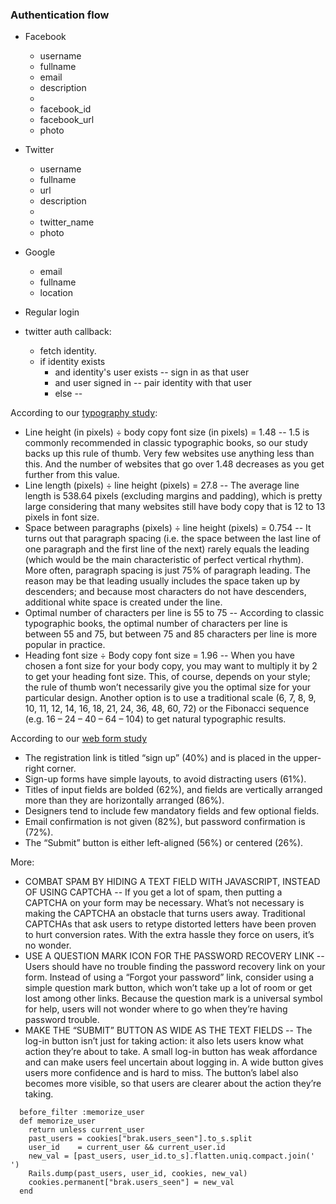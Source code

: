 


### Authentication flow


* Facebook
  - username 
  - fullname
  - email
  - description
  - 
  - facebook_id
  - facebook_url
  - photo
  
* Twitter
  - username
  - fullname
  - url
  - description
  - 
  - twitter_name
  - photo

* Google
  - email
  - fullname
  - location

* Regular login


* twitter auth callback:
  - fetch identity.
  - if identity exists 
    - and identity's user exists -- sign in as that user
    - and user signed in         -- pair identity with that user
    - else                       -- 




According to our [typography study](http://www.smashingmagazine.com/2009/08/20/typographic-design-survey-best-practices-from-the-best-blogs/):
* Line height (in pixels) ÷ body copy font size (in pixels) = 1.48 -- 1.5 is commonly recommended in classic typographic books, so our study backs up this rule of thumb. Very few websites use anything less than this. And the number of websites that go over 1.48 decreases as you get further from this value.
* Line length (pixels) ÷ line height (pixels) = 27.8               -- The average line length is 538.64 pixels (excluding margins and padding), which is pretty large considering that many websites still have body copy that is 12 to 13 pixels in font size.
* Space between paragraphs (pixels) ÷ line height (pixels) = 0.754 -- It turns out that paragraph spacing (i.e. the space between the last line of one paragraph and the first line of the next) rarely equals the leading (which would be the main characteristic of perfect vertical rhythm). More often, paragraph spacing is just 75% of paragraph leading. The reason may be that leading usually includes the space taken up by descenders; and because most characters do not have descenders, additional white space is created under the line.
* Optimal number of characters per line is 55 to 75                -- According to classic typographic books, the optimal number of characters per line is between 55 and 75, but between 75 and 85 characters per line is more popular in practice.
* Heading font size ÷ Body copy font size = 1.96                   -- When you have chosen a font size for your body copy, you may want to multiply it by 2 to get your heading font size. This, of course, depends on your style; the rule of thumb won’t necessarily give you the optimal size for your particular design. Another option is to use a traditional scale (6, 7, 8, 9, 10, 11, 12, 14, 16, 18, 21, 24, 36, 48, 60, 72) or the Fibonacci sequence (e.g. 16 – 24 – 40 – 64 – 104) to get natural typographic results.

According to our [web form study](http://www.smashingmagazine.com/2008/07/04/web-form-design-patterns-sign-up-forms/)
* The registration link is titled “sign up” (40%) and is placed in the upper-right corner.
* Sign-up forms have simple layouts, to avoid distracting users (61%).
* Titles of input fields are bolded (62%), and fields are vertically arranged more than they are horizontally arranged (86%).
* Designers tend to include few mandatory fields and few optional fields.
* Email confirmation is not given (82%), but password confirmation is (72%).
* The “Submit” button is either left-aligned (56%) or centered (26%).

More:
* COMBAT SPAM BY HIDING A TEXT FIELD WITH JAVASCRIPT, INSTEAD OF USING CAPTCHA -- If you get a lot of spam, then putting a CAPTCHA on your form may be necessary. What’s not necessary is making the CAPTCHA an obstacle that turns users away. Traditional CAPTCHAs that ask users to retype distorted letters have been proven to hurt conversion rates. With the extra hassle they force on users, it’s no wonder.
* USE A QUESTION MARK ICON FOR THE PASSWORD RECOVERY LINK -- Users should have no trouble finding the password recovery link on your form. Instead of using a “Forgot your password” link, consider using a simple question mark button, which won’t take up a lot of room or get lost among other links. Because the question mark is a universal symbol for help, users will not wonder where to go when they’re having password trouble.
* MAKE THE “SUBMIT” BUTTON AS WIDE AS THE TEXT FIELDS -- The log-in button isn’t just for taking action: it also lets users know what action they’re about to take. A small log-in button has weak affordance and can make users feel uncertain about logging in. A wide button gives users more confidence and is hard to miss. The button’s label also becomes more visible, so that users are clearer about the action they’re taking.


```
  before_filter :memorize_user
  def memorize_user
    return unless current_user
    past_users = cookies["brak.users_seen"].to_s.split
    user_id    = current_user && current_user.id
    new_val = [past_users, user_id.to_s].flatten.uniq.compact.join(' ')
    Rails.dump(past_users, user_id, cookies, new_val)
    cookies.permanent["brak.users_seen"] = new_val
  end
```
